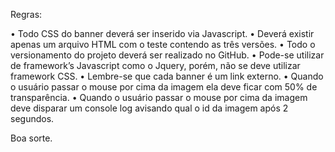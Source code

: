 Regras:

•	Todo CSS do banner deverá ser inserido via Javascript.
•	Deverá existir apenas um arquivo HTML com o teste contendo as três versões.
•	Todo o versionamento do projeto deverá ser realizado no GitHub.
•	Pode-se utilizar de framework’s Javascript como o Jquery, porém, não se deve utilizar framework CSS.
•	Lembre-se que cada banner é um link externo.
•	Quando o usuário passar o mouse por cima da imagem ela deve ficar com 50% de transparência.
•	Quando o usuário passar o mouse por cima da imagem deve disparar um console log avisando qual o id da imagem após 2 segundos.

Boa sorte.
